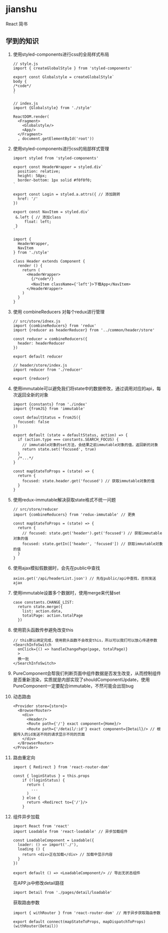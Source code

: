 # jianshu
React 简书

## 学到的知识

1. 使用styled-components进行css的全局样式布局

   ```react
   // style.js
   import { createGlobalStyle } from 'styled-components'
   
   export const Globalstyle = createGlobalStyle`
   body {
   /*code*/
   }
   `
   
   // index.js
   import {Globalstyle} from './style'
   
   ReactDOM.render(
     <Fragment>
       <Globalstyle/>
       <App/>
     </Fragment>
     , document.getElementById('root'))
   ```

2. 使用styled-components进行css的局部样式管理

   ```react
   import styled from 'styled-components'
   
   export const HeaderWrapper = styled.div`
     position: relative;
     height: 58px;
     border-bottom: 1px solid #f0f0f0;
   `
   
   export const Login = styled.a.attrs({ // 添加跳转
     href: '/'
   })
   
   export const NavItem = styled.div`
   	&.left { // 添加class
   		float: left;
   	}
   `
   
   import {
     HeaderWrapper,
     NavItem
   } from './style'
   
   class Header extends Component {
     render () {
       return (
         <HeaderWrapper>
           {/*code*/}
           <NavItem className={'left'}>下载App</NavItem>
         </HeaderWrapper>
       )
     }
   }
   ```

3. 使用 combineReducers 对每个redux进行管理

   ```react
   // src/store/idnex.js
   import {combineReducers} from 'redux'
   import {reducer as headerReducer} from '../common/header/store'
   
   const reducer = combineReducers({
     header: headerReducer
   })
   
   export default reducer
   
   // header/store/index.js
   import reducer from './reducer'
   
   export {reducer}
   ```

4. 使用immutable可以避免我们将state中的数据修改，通过调用对应的api，每次返回全新的对象

   ```react
   import {constants} from './index'
   import {fromJS} from 'immutable'
   
   const defaultStatus = fromJS({
     focused: false
   })
   
   export default (state = defaultStatus, action) => {
     if (action.type === constants.SEARCH_FOCUS) {
       // immutable对象的set方法，会结果之前immutable对象的值，返回新的对象
       return state.set('focused', true)
     }
     /*...*/
   }
   
   const mapStateToProps = (state) => {
     return {
       focused: state.header.get('focused') // 获取immutable对象的值
     }
   }
   ```

5. 使用redux-immutable解决获取state格式不统一问题

   ```react
   // src/store/reducer
   import {combineReducers} from 'redux-immutable' // 更换
   
   const mapStateToProps = (state) => {
     return {
       // focused: state.get('header').get('focused') // 获取immutable对象的值
       focused: state.getIn(['header', 'focused']) // 获取immutable对象的值
     }
   }
   ```

6. 使用ajax模拟假数据时，会先在public中查找

   ```react
   axios.get('/api/headerList.json') // 先在public/api中查找，否则发送ajax
   ```

7. 使用immutable设置多个数据时，使用merge来代替set

   ```react
   case constants.CHANGE_LIST:
     return state.merge({
       list: action.data,
       totalPage: action.totalPage
     })
   ```

8. 使用箭头函数传参避免改变this

   ```react
   // this默认绑定完成，使用箭头函数不会改变this，所以可以我们可以放心传递参数
   <SearchInfoSwitch 
     onClick={() => handleChangePage(page, totalPage)}
     >
     换一批
   </SearchInfoSwitch>
   ```

9. PureComponent会帮我们判断页面中组件数据是否发生改变，从而控制组件是否重新渲染，实质就是内部实现了shouldComponentUpdate，使用PureComponent一定要配合immutable，不然可能会出现bug

10. 动态路由

    ```react
    <Provider store={store}>
      <BrowserRouter>
        <div>
          <Header/>
          <Route path={'/'} exact component={Home}/>
          <Route path={'/detail/:id'} exact component={Detail}/> // 根据传入的id发送不同的请求显示不同的页面
        </div>
      </BrowserRouter>
    </Provider>
    ```

11. 路由重定向

    ```react
    import { Redirect } from 'react-router-dom'
    
    const { loginStatus } = this.props
        if (!loginStatus) {
          return (
            ...
          )
        } else {
          return <Redirect to={'/'}/>
        }
    ```

12. 组件异步加载

    ```react
    import React from 'react'
    import Loadable from 'react-loadable' // 异步加载组件
    
    const LoadableComponent = Loadable({
      loader: () => import('./'),
      loading () {
        return <div>正在加载</div> // 加载中显示内容
      }
    })
    
    export default () => <LoadableComponent/> // 导出无状态组件
    ```

    在APP.js中修改detail路径

    ```react
    import Detail from './pages/detail/loadable'
    ```

    获取路由参数

    ```react
    import { withRouter } from 'react-router-dom' // 用于异步获取路由参数
    
    export default connect(mapStateToProps, mapDispatchToProps)(withRouter(Detail))
    ```
